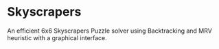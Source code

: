 # Skyscrapers
An efficient 6x6 Skyscrapers Puzzle solver using Backtracking and MRV heuristic with a graphical interface.
